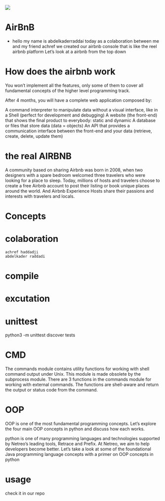 ![](https://holbertonintranet.s3.amazonaws.com/uploads/medias/2018/6/65f4a1dd9c51265f49d0.png?X-Amz-Algorithm=AWS4-HMAC-SHA256&X-Amz-Credential=AKIARDDGGGOU5BHMTQX4%2F20220706%2Fus-east-1%2Fs3%2Faws4_request&X-Amz-Date=20220706T010306Z&X-Amz-Expires=86400&X-Amz-SignedHeaders=host&X-Amz-Signature=33f9ca5037bc79a43e5b5ff8faff9d011e27a5ae35de9b2fba93043e4910cccd)

# AirBnB
* hello my name is abdelkaderraddai today as a colaboration between me and my friend achref we created our airbnb console that is like the reel airbnb platform
Let’s look at a airbnb from the top down
# How does the airbnb work
You won’t implement all the features, only some of them to cover all fundamental concepts of the higher level programming track.

After 4 months, you will have a complete web application composed by:

A command interpreter to manipulate data without a visual interface, like in a Shell (perfect for development and debugging)
A website (the front-end) that shows the final product to everybody: static and dynamic
A database or files that store data (data = objects)
An API that provides a communication interface between the front-end and your data (retrieve, create, delete, update them)
#  the real AIRBNB
A community based on sharing
Airbnb was born in 2008, when two designers with a spare bedroom welcomed three travelers who were looking for a place to sleep. Today, millions of hosts and travelers choose to create a free Airbnb account to post their listing or book unique places around the world. And Airbnb Experience Hosts share their passions and interests with travelers and locals.
# Concepts
# colaboration 
    achref haddadji
    abdelkader raddadi
# compile

# excutation

# unittest
python3 -m unittest discover tests

# CMD
The commands module contains utility functions for working with shell command output under Unix. This module is made obsolete by the subprocess module. There are 3 functions in the commands module for working with external commands. The functions are shell-aware and return the output or status code from the command.
# OOP
OOP is one of the most fundamental programming concepts. Let’s explore the four main OOP concepts in python and discuss how each works.

python is one of many programming languages and technologies supported by Netreo’s leading tools, Retrace and Prefix. At Netreo, we aim to help developers become better. Let’s take a look at some of the foundational Java programming language concepts with a primer on OOP concepts in python
# usage 
check it in our repo 

